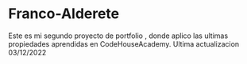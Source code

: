 # Franco-Alderete

Este es mi segundo proyecto de portfolio , donde aplico las ultimas propiedades aprendidas en CodeHouseAcademy.
Ultima actualizacion 03/12/2022
